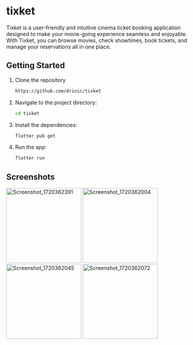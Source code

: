 # tixket

Tixket is a user-friendly and intuitive cinema ticket booking application designed to make your movie-going experience seamless and enjoyable. With Tixket, you can browse movies, check showtimes, book tickets, and manage your reservations all in one place.

## Getting Started

1. Clone the repository
   ```sh
   https://github.com/drinic/tixket
2. Navigate to the project directory:
   ```sh
   cd tixket
3. Install the dependencies:
   ```sh
   flutter pub get
4. Run the app:
   ```sh
   flutter run

## Screenshots
<img src="https://github.com/drinic/tixket/assets/165979353/bda5c9bb-cebf-4574-abb1-fba1c0306596" alt="Screenshot_1720362391" width="200"/>
<img src="https://github.com/drinic/tixket/assets/165979353/9d50aaa2-b64f-4125-9ad0-39033fa85435" alt="Screenshot_1720362004" width="200"/>
<img src="https://github.com/drinic/tixket/assets/165979353/b011ac30-7588-42fe-811c-c1bde5fe4534" alt="Screenshot_1720362045" width="200"/>
<img src="https://github.com/drinic/tixket/assets/165979353/f513b15e-4c52-480a-9997-20d1d0ba1fad" alt="Screenshot_1720362072" width="200"/>

